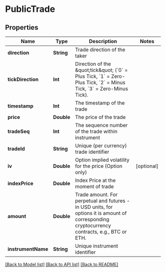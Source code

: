 # PublicTrade

## Properties
Name | Type | Description | Notes
------------ | ------------- | ------------- | -------------
**direction** | **String** | Trade direction of the taker | 
**tickDirection** | **Int** | Direction of the \&quot;tick\&quot; (&#x60;0&#x60; &#x3D; Plus Tick, &#x60;1&#x60; &#x3D; Zero-Plus Tick, &#x60;2&#x60; &#x3D; Minus Tick, &#x60;3&#x60; &#x3D; Zero-Minus Tick). | 
**timestamp** | **Int** | The timestamp of the trade | 
**price** | **Double** | The price of the trade | 
**tradeSeq** | **Int** | The sequence number of the trade within instrument | 
**tradeId** | **String** | Unique (per currency) trade identifier | 
**iv** | **Double** | Option implied volatility for the price (Option only) | [optional] 
**indexPrice** | **Double** | Index Price at the moment of trade | 
**amount** | **Double** | Trade amount. For perpetual and futures - in USD units, for options it is amount of corresponding cryptocurrency contracts, e.g., BTC or ETH. | 
**instrumentName** | **String** | Unique instrument identifier | 

[[Back to Model list]](../README.md#documentation-for-models) [[Back to API list]](../README.md#documentation-for-api-endpoints) [[Back to README]](../README.md)



